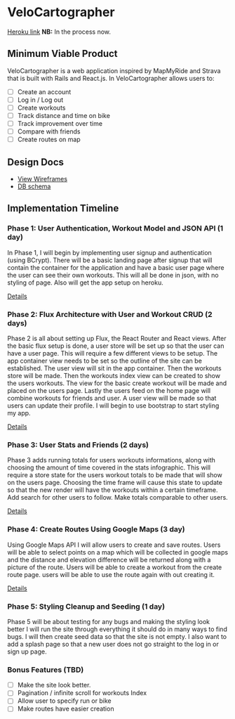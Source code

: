 # VeloCartographer

[Heroku link][heroku] **NB:** In the process now.

[heroku]: https://velocartographer.herokuapp.com/

## Minimum Viable Product

VeloCartographer is a web application inspired by MapMyRide and Strava that is
built with Rails and React.js. In VeloCartographer allows users to:

- [ ] Create an account
- [ ] Log in / Log out
- [ ] Create workouts
- [ ] Track distance and time on bike
- [ ] Track improvement over time
- [ ] Compare with friends
- [ ] Create routes on map

## Design Docs
* [View Wireframes][view]
* [DB schema][schema]

[view]: ./docs/views.md
[schema]: ./docs/schema.md

## Implementation Timeline

### Phase 1: User Authentication, Workout Model and JSON API (1 day)

In Phase 1, I will begin by implementing user signup and authentication (using
BCrypt). There will be a basic landing page after signup that will contain the
container for the application and have a basic user page where the user can
see their own workouts. This will all be done in json, with no styling of
page. Also will get the app setup on heroku.

[Details][phase-one]

### Phase 2: Flux Architecture with User and Workout CRUD (2 days)

Phase 2 is all about setting up Flux, the React Router and React views. After
the basic flux setup is done, a user store will be set up so that the user can
have a user page. This will require a few different views to be setup. The app container view needs to be set so the outline of the site can be established.
The user view will sit in the app container. Then the workouts store will be
made. Then the workouts index view can be created to show the users workouts.
The view for the basic create workout will be made and placed on the users
page. Lastly the users feed on the home page will combine workouts for friends
and user. A user view will be made so that users can update their profile.
I will begin to use bootstrap to start styling my app.

[Details][phase-two]

### Phase 3: User Stats and Friends (2 days)

Phase 3 adds running totals for users workouts informations, along with
choosing the amount of time covered in the stats infographic. This will require
a store state for the users workout totals to be made that will show on the
users page. Choosing the time frame will cause this state to update so that
the new render will have the workouts within a certain timeframe. Add search
for other users to follow. Make totals comparable to other users.

[Details][phase-three]

### Phase 4: Create Routes Using Google Maps (3 day)

Using Google Maps API I will allow users to create and save routes. Users will
be able to select points on a map which will be collected in google maps and
the distance and elevation difference will be returned along with a picture of
the route. Users will be able to create a workout from the create route page.
users will be able to use the route again with out creating it.

[Details][phase-four]

### Phase 5: Styling Cleanup and Seeding (1 day)

Phase 5 will be about testing for any bugs and making the styling look better
I will run the site through everything it should do in many ways to find bugs.
I will then create seed data so that the site is not empty. I also want to add
a splash page so that a new user does not go straight to the log in or sign up
page.


### Bonus Features (TBD)
- [ ] Make the site look better.
- [ ] Pagination / infinite scroll for workouts Index
- [ ] Allow user to specify run or bike
- [ ] Make routes have easier creation

[phase-one]: ./docs/phases/phase1.md
[phase-two]: ./docs/phases/phase2.md
[phase-three]: ./docs/phases/phase3.md
[phase-four]: ./docs/phases/phase4.md
